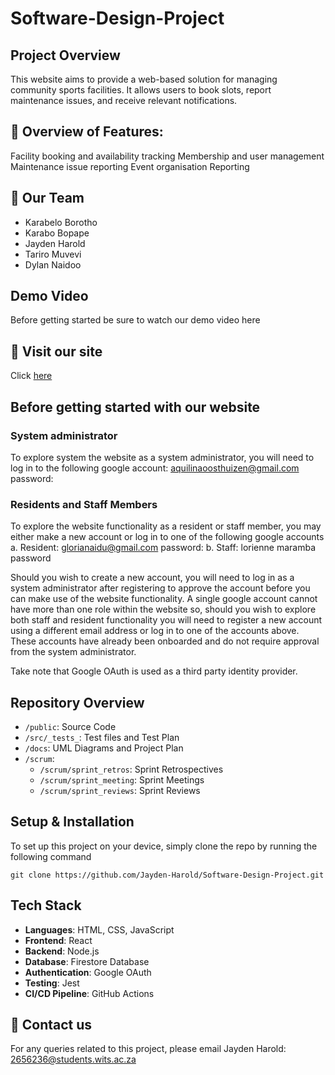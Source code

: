 # Software-Design-Project

## Project Overview

This website aims to provide a web-based solution for managing community sports facilities. It allows users to book slots, report maintenance issues, and receive relevant notifications.

## 🧠 Overview of Features:

Facility booking and availability tracking
Membership and user management
Maintenance issue reporting
Event organisation
Reporting

## 🤝 Our Team

- Karabelo Borotho
- Karabo Bopape
- Jayden Harold
- Tariro Muvevi
- Dylan Naidoo

## Demo Video

Before getting started be sure to watch our demo video here

## 🚀 Visit our site

Click [here](https://green-smoke-0f073e403.6.azurestaticapps.net/)

## Before getting started with our website

### System administrator 

To explore system the website as a system administrator, you will need to log in to the following 
google account: aquilinaoosthuizen@gmail.com password:

### Residents and Staff Members

To explore the website functionality as a resident or staff member, you may either make a new account or log in to one of the following google accounts
a. Resident: glorianaidu@gmail.com password: 
b. Staff: lorienne maramba password

Should you wish to create a new account, you will need to log in as a system administrator after registering to approve the account before you can make use of the website functionality. A single google account cannot have more than one role within the website so, should you wish to explore both staff and resident functionality you will need to register a new account using a different email address or log in to one of the accounts above. These accounts have already been onboarded and do not require approval from the system administrator. 

Take note that Google OAuth is used as a third party identity provider.

## Repository Overview

- `/public`: Source Code
- `/src/_tests_`: Test files and Test Plan
- `/docs`: UML Diagrams and Project Plan
- `/scrum`:
  - `/scrum/sprint_retros`: Sprint Retrospectives
  - `/scrum/sprint_meeting`: Sprint Meetings
  - `/scrum/sprint_reviews`: Sprint Reviews
 
## Setup & Installation

To set up this project on your device, simply clone the repo by running the following command
```
git clone https://github.com/Jayden-Harold/Software-Design-Project.git
```

## Tech Stack

- **Languages**: HTML, CSS, JavaScript
- **Frontend**: React
- **Backend**: Node.js
- **Database**: Firestore Database
- **Authentication**: Google OAuth
- **Testing**: Jest
- **CI/CD Pipeline**: GitHub Actions

## 📩 Contact us

For any queries related to this project, please email Jayden Harold: 2656236@students.wits.ac.za



